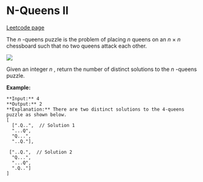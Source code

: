 # N-Queens II
[Leetcode page](https://leetcode.com/problems/n-queens-ii/description)

The _n_ -queens puzzle is the problem of placing _n_ queens on an _n_ × _n_
chessboard such that no two queens attack each other.

![](https://leetcode.com/static/images/problemset/8-queens.png)

Given an integer  _n_ , return the number of distinct solutions to the  _n_
-queens puzzle.

**Example:**

    
    
    **Input:** 4
    **Output:** 2
    **Explanation:** There are two distinct solutions to the 4-queens puzzle as shown below.
    [
      [".Q..",  // Solution 1
      "...Q",
      "Q...",
      "..Q."],
    
     ["..Q.",  // Solution 2
      "Q...",
      "...Q",
      ".Q.."]
    ]
    

